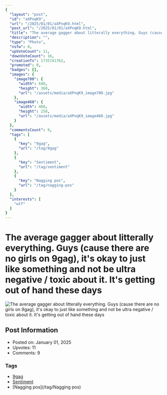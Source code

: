 ```yaml
---
{
  "layout": "post",
  "id": "aXPnqK9",
  "url": "/2025/01/01/aXPnqK9.html",
  "post_url": "/2025/01/01/aXPnqK9.html",
  "title": "The average gagger about litterally everything. Guys (cause there are no girls on 9gag), it's okay to just like something and not be ultra negative / toxic about it. It's getting out of hand these days",
  "description": "",
  "type": "Photo",
  "nsfw": 0,
  "upVoteCount": 11,
  "downVoteCount": 16,
  "creationTs": 1735741762,
  "promoted": 0,
  "badges": [],
  "images": {
    "image700": {
      "width": 640,
      "height": 360,
      "url": "/assets/media/aXPnqK9_image700.jpg"
    },
    "image460": {
      "width": 460,
      "height": 258,
      "url": "/assets/media/aXPnqK9_image460.jpg"
    }
  },
  "commentsCount": 9,
  "tags": [
    {
      "key": "9gag",
      "url": "/tag/9gag"
    },
    {
      "key": "Sentiment",
      "url": "/tag/sentiment"
    },
    {
      "key": "Nagging pos",
      "url": "/tag/nagging-pos"
    }
  ],
  "interests": [
    "wtf"
  ]
}
---
```


# The average gagger about litterally everything. Guys (cause there are no girls on 9gag), it's okay to just like something and not be ultra negative / toxic about it. It's getting out of hand these days

![The average gagger about litterally everything. Guys (cause there are no girls on 9gag), it's okay to just like something and not be ultra negative / toxic about it. It's getting out of hand these days](/assets/media/aXPnqK9_image700.jpg)

## Post Information

- Posted on: January 01, 2025
- Upvotes: 11
- Comments: 9

### Tags

- [9gag](/tag/9gag)
- [Sentiment](/tag/Sentiment)
- [Nagging pos](/tag/Nagging pos)
